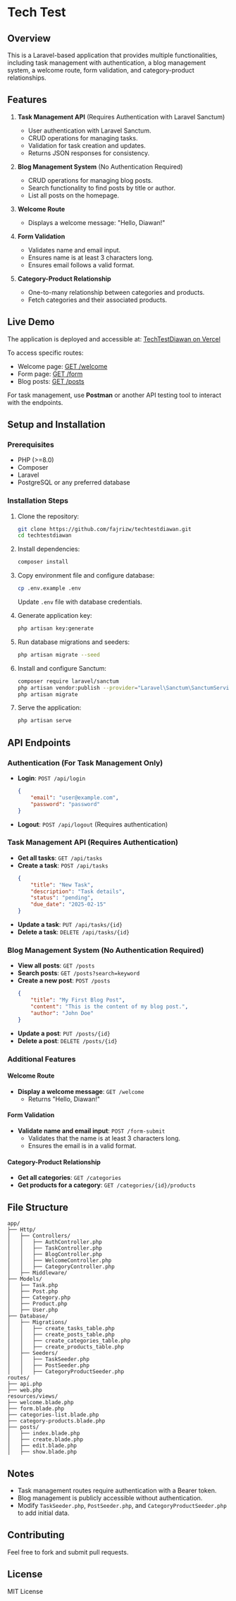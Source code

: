 # Tech Test

## Overview

This is a Laravel-based application that provides multiple functionalities, including task management with authentication, a blog management system, a welcome route, form validation, and category-product relationships.

## Features

1. **Task Management API** (Requires Authentication with Laravel Sanctum)

    - User authentication with Laravel Sanctum.
    - CRUD operations for managing tasks.
    - Validation for task creation and updates.
    - Returns JSON responses for consistency.

2. **Blog Management System** (No Authentication Required)

    - CRUD operations for managing blog posts.
    - Search functionality to find posts by title or author.
    - List all posts on the homepage.

3. **Welcome Route**

    - Displays a welcome message: "Hello, Diawan!"

4. **Form Validation**

    - Validates name and email input.
    - Ensures name is at least 3 characters long.
    - Ensures email follows a valid format.

5. **Category-Product Relationship**
    - One-to-many relationship between categories and products.
    - Fetch categories and their associated products.

## Live Demo

The application is deployed and accessible at: [TechTestDiawan on Vercel](https://techtestdiawan.vercel.app/)

To access specific routes:

-   Welcome page: [GET /welcome](https://techtestdiawan.vercel.app/welcome)
-   Form page: [GET /form](https://techtestdiawan.vercel.app/form)
-   Blog posts: [GET /posts](https://techtestdiawan.vercel.app/posts)

For task management, use **Postman** or another API testing tool to interact with the endpoints.

## Setup and Installation

### Prerequisites

-   PHP (>=8.0)
-   Composer
-   Laravel
-   PostgreSQL or any preferred database

### Installation Steps

1. Clone the repository:

    ```bash
    git clone https://github.com/fajrizw/techtestdiawan.git
    cd techtestdiawan
    ```

2. Install dependencies:

    ```bash
    composer install
    ```

3. Copy environment file and configure database:

    ```bash
    cp .env.example .env
    ```

    Update `.env` file with database credentials.

4. Generate application key:

    ```bash
    php artisan key:generate
    ```

5. Run database migrations and seeders:

    ```bash
    php artisan migrate --seed
    ```

6. Install and configure Sanctum:

    ```bash
    composer require laravel/sanctum
    php artisan vendor:publish --provider="Laravel\Sanctum\SanctumServiceProvider"
    php artisan migrate
    ```

7. Serve the application:
    ```bash
    php artisan serve
    ```

## API Endpoints

### Authentication (For Task Management Only)

-   **Login**: `POST /api/login`
    ```json
    {
        "email": "user@example.com",
        "password": "password"
    }
    ```
-   **Logout**: `POST /api/logout` (Requires authentication)

### Task Management API (Requires Authentication)

-   **Get all tasks**: `GET /api/tasks`
-   **Create a task**: `POST /api/tasks`
    ```json
    {
        "title": "New Task",
        "description": "Task details",
        "status": "pending",
        "due_date": "2025-02-15"
    }
    ```
-   **Update a task**: `PUT /api/tasks/{id}`
-   **Delete a task**: `DELETE /api/tasks/{id}`

### Blog Management System (No Authentication Required)

-   **View all posts**: `GET /posts`
-   **Search posts**: `GET /posts?search=keyword`
-   **Create a new post**: `POST /posts`
    ```json
    {
        "title": "My First Blog Post",
        "content": "This is the content of my blog post.",
        "author": "John Doe"
    }
    ```
-   **Update a post**: `PUT /posts/{id}`
-   **Delete a post**: `DELETE /posts/{id}`

### Additional Features

#### Welcome Route

-   **Display a welcome message**: `GET /welcome`
    -   Returns "Hello, Diawan!"

#### Form Validation

-   **Validate name and email input**: `POST /form-submit`
    -   Validates that the name is at least 3 characters long.
    -   Ensures the email is in a valid format.

#### Category-Product Relationship

-   **Get all categories**: `GET /categories`
-   **Get products for a category**: `GET /categories/{id}/products`

## File Structure

```
app/
├── Http/
│   ├── Controllers/
│   │   ├── AuthController.php
│   │   ├── TaskController.php
│   │   ├── BlogController.php
│   │   ├── WelcomeController.php
│   │   ├── CategoryController.php
│   ├── Middleware/
├── Models/
│   ├── Task.php
│   ├── Post.php
│   ├── Category.php
│   ├── Product.php
│   ├── User.php
├── Database/
│   ├── Migrations/
│   │   ├── create_tasks_table.php
│   │   ├── create_posts_table.php
│   │   ├── create_categories_table.php
│   │   ├── create_products_table.php
│   ├── Seeders/
│   │   ├── TaskSeeder.php
│   │   ├── PostSeeder.php
│   │   ├── CategoryProductSeeder.php
routes/
├── api.php
├── web.php
resources/views/
├── welcome.blade.php
├── form.blade.php
├── categories-list.blade.php
├── category-products.blade.php
├── posts/
│   ├── index.blade.php
│   ├── create.blade.php
│   ├── edit.blade.php
│   ├── show.blade.php
```

## Notes

-   Task management routes require authentication with a Bearer token.
-   Blog management is publicly accessible without authentication.
-   Modify `TaskSeeder.php`, `PostSeeder.php`, and `CategoryProductSeeder.php` to add initial data.

## Contributing

Feel free to fork and submit pull requests.

## License

MIT License

